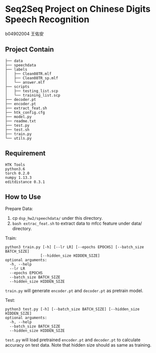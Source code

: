 Seq2Seq Project on Chinese Digits Speech Recognition
=========

b04902004 王佑安

Project Contain
-----------

```
├── data
├── speechdata
├── labels
│   ├── Clean08TR.mlf
│   ├── Clean08TR_sp.mlf
│   └── answer.mlf
├── scripts
│   ├── testing_list.scp
│   └── training_list.scp
├── decoder.pt
├── encoder.pt
├── extract_feat.sh
├── htk_config.cfg
├── model.py
├── readme.txt
├── test.py
├── test.sh
├── train.py
└── utils.py
```


Requirement
------------

```
HTK Tools
python3.6
torch 0.2.0
numpy 1.13.3
editdistance 0.3.1
```

How to Use
--------------
Prepare Data:
1. cp ```dsp_hw2/speechdata/``` under this directory.
2. ```bash extrac_feat.sh``` to extract data to mfcc feature under data/ directory.

Train:
```
python3 train.py [-h] [--lr LR] [--epochs EPOCHS] [--batch_size BATCH_SIZE]
				[--hidden_size HIDDEN_SIZE]
optional arguments:
  -h, --help
  --lr LR
  --epochs EPOCHS
  --batch_size BATCH_SIZE
  --hidden_size HIDDEN_SIZE
```
```train.py``` will generate ```encoder.pt``` and ```decoder.pt``` as pretrain model.
		  
Test:
```
python3 test.py [-h] [--batch_size BATCH_SIZE] [--hidden_size HIDDEN_SIZE]
optional arguments:
  -h, --help
  --batch_size BATCH_SIZE
  --hidden_size HIDDEN_SIZE
```
```test.py``` will load pretrained ```encoder.pt``` and ```decoder.pt``` to calculate accuracy on test data.
Note that hidden size should as same as training.
